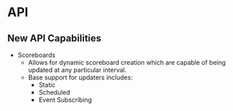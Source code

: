 # API

## New API Capabilities
* Scoreboards
  * Allows for dynamic scoreboard creation which are capable of being updated at any particular interval.
  * Base support for updaters includes:
    * Static
    * Scheduled
    * Event Subscribing